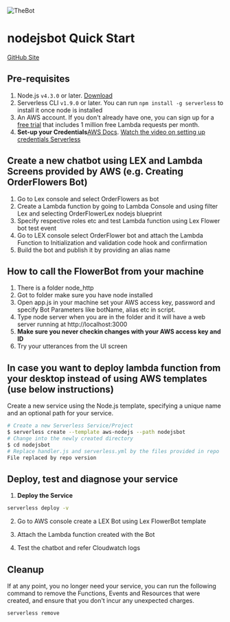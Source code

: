 ![TheBot](https://raw.githubusercontent.com/ratewar/nodejsbot/master/machine.gif)


# nodejsbot Quick Start

 [GitHub Site](https://ratewar.github.io/nodejsbot/)

## Pre-requisites

1. Node.js `v4.3.0` or later. [Download](https://nodejs.org/en/download/)
2. Serverless CLI `v1.9.0` or later. You can run `npm install -g serverless` to install it once node is installed
3. An AWS account. If you don't already have one, you can sign up for a [free trial](https://aws.amazon.com/s/dm/optimization/server-side-test/free-tier/free_np/) that includes 1 million free Lambda requests per month.
4. **Set-up your Credentials**[AWS Docs](http://docs.aws.amazon.com/cli/latest/userguide/installing.html).
[Watch the video on setting up credentials Serverless](https://www.youtube.com/watch?v=HSd9uYj2LJA)


## Create a new chatbot using LEX and Lambda Screens provided by AWS (e.g. Creating OrderFlowers Bot)

1. Go to Lex console and select OrderFlowers as bot
2. Create a Lambda function by going to Lambda Console and using filter Lex and selecting OrderFlowerLex nodejs blueprint
3. Specify respective roles etc and test Lambda function using Lex Flower bot test event
4. Go to LEX console select OrderFlower bot and attach the Lambda Function to Initialization and validation code hook and confirmation
5. Build the bot and publish it by providing an alias name

## How to call the FlowerBot from your machine

1. There is a folder node_http
2. Got to folder make sure you have node installed 
3. Open app.js in your machine set your AWS access key, password and specify Bot Parameters like botName, alias etc in script.
4. Type node server when you are in the folder and it will have a web server running at http://localhost:3000
5. **Make sure you never checkin changes with your AWS access key and ID**
6. Try your utterances from the UI screen

## In case you want to deploy lambda function from your desktop instead of using AWS templates (use below instructions)

Create a new service using the Node.js template, specifying a unique name and an optional path for your service.

```bash
# Create a new Serverless Service/Project
$ serverless create --template aws-nodejs --path nodejsbot
# Change into the newly created directory
$ cd nodejsbot
# Replace handler.js and serverless.yml by the files provided in repo
File replaced by repo version
```

## Deploy, test and diagnose your service

1. **Deploy the Service**

  ```bash
  serverless deploy -v
  ```
2. Go to AWS console create a LEX Bot using Lex FlowerBot template

3. Attach the Lambda function created with the Bot

4. Test the chatbot and refer Cloudwatch logs


## Cleanup

If at any point, you no longer need your service, you can run the following command to remove the Functions, Events and Resources that were created, and ensure that you don't incur any unexpected charges.

```bash
serverless remove
```
